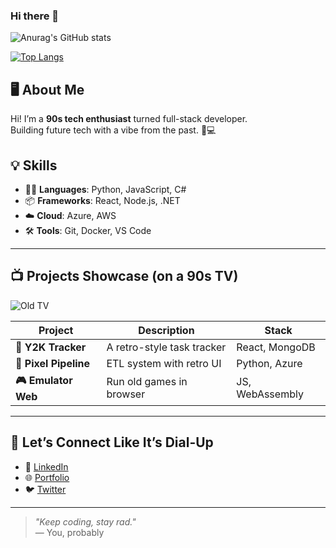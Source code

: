 ### Hi there 👋

<!--
**arjunvtsuresh/arjunvtsuresh** is a ✨ _special_ ✨ repository because its `README.md` (this file) appears on your GitHub profile.

Here are some ideas to get you started:

- 🔭 I’m currently working on ...
- 🌱 I’m currently learning ...
- 👯 I’m looking to collaborate on ...
- 🤔 I’m looking for help with ...
- 💬 Ask me about ...
- 📫 How to reach me: ...
- 😄 Pronouns: ...
- ⚡ Fun fact: ...
-->
![Anurag's GitHub stats](https://github-readme-stats.vercel.app/api?username=arjunvtsuresh&show_icons=true&theme=radical)

[![Top Langs](https://github-readme-stats.vercel.app/api/top-langs/?username=arjunvtsuresh&layout=compact&langs_count=8&show_icons=true&theme=radical)](https://github.com/anuraghazra/github-readme-stats)


## 🖥️ About Me
Hi! I’m a **90s tech enthusiast** turned full-stack developer.  
Building future tech with a vibe from the past. 💾💻

## 💡 Skills
- 👨‍💻 **Languages**: Python, JavaScript, C#
- 📦 **Frameworks**: React, Node.js, .NET
- ☁️ **Cloud**: Azure, AWS
- 🛠️ **Tools**: Git, Docker, VS Code

---

## 📺 Projects Showcase (on a 90s TV)

![Old TV](https://media.giphy.com/media/3oKIPwoeGErMmaI43C/giphy.gif)

| Project | Description | Stack |
|--------|-------------|-------|
| **📼 Y2K Tracker** | A retro-style task tracker | React, MongoDB |
| **📡 Pixel Pipeline** | ETL system with retro UI | Python, Azure |
| **🎮 Emulator Web** | Run old games in browser | JS, WebAssembly |

---

## 🔗 Let’s Connect Like It’s Dial-Up

- 💼 [LinkedIn](https://linkedin.com/in/your-profile)
- 🌐 [Portfolio](https://yourwebsite.com)
- 🐦 [Twitter](https://twitter.com/yourhandle)

---

> _"Keep coding, stay rad."_  
> — You, probably


